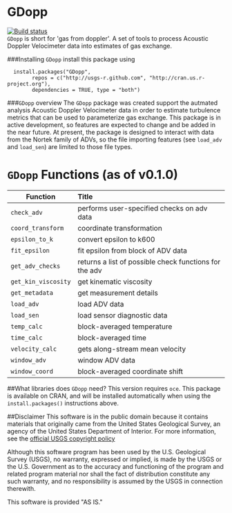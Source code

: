 GDopp
============
[![Build status](https://ci.appveyor.com/api/projects/status/33liqfsmas7dee49)](https://ci.appveyor.com/project/jread-usgs/gdopp)  
`GDopp` is short for 'gas from doppler'. A set of tools to process Acoustic Doppler Velocimeter data into estimates of gas exchange.


###Installing `GDopp`
install this package using
```
  install.packages("GDopp", 
        repos = c("http://usgs-r.github.com", "http://cran.us.r-project.org"),
        dependencies = TRUE, type = "both")
```
###`GDopp` overview
The `GDopp` package was created support the autmated analysis Acoustic Doppler Velocimeter data in order to estimate turbulence metrics that can be used to parameterize gas exchange. This package is in active development, so features are expected to change and be added in the near future. At present, the package is designed to interact with data from the Nortek family of ADVs, so the file importing features (see `load_adv` and `load_sen`) are limited to those file types. 

`GDopp` Functions (as of v0.1.0)
=====

| Function       | Title           |
| ------------- |:-------------|
| `check_adv` | performs user-specified checks on adv data |
| `coord_transform`	| coordinate transformation |
| `epsilon_to_k`	| convert epsilon to k600 |
| `fit_epsilon`	| fit epsilon from block of ADV data |
| `get_adv_checks`	| returns a list of possible check functions for the adv |
| `get_kin_viscosity`	| get kinematic viscosity |
| `get_metadata`  | get measurement details |
| `load_adv`	| load ADV data |
| `load_sen`	| load sensor diagnostic data |
| `temp_calc`	| block-averaged temperature |
| `time_calc`	| block-averaged time |
| `velocity_calc`	| gets along-stream mean velocity |
| `window_adv`	| window ADV data |
| `window_coord`	| block-averaged coordinate shift |

##What libraries does `GDopp` need?
This version requires `oce`. This package is available on CRAN, and will be installed automatically when using the `install.packages()` instructions above.

##Disclaimer
This software is in the public domain because it contains materials that originally came from the United States Geological Survey, an agency of the United States Department of Interior. For more information, see the [official USGS copyright policy](http://www.usgs.gov/visual-id/credit_usgs.html#copyright/ "official USGS copyright policy")

Although this software program has been used by the U.S. Geological Survey (USGS), no warranty, expressed or implied, is made by the USGS or the U.S. Government as to the accuracy and functioning of the program and related program material nor shall the fact of distribution constitute any such warranty, and no responsibility is assumed by the USGS in connection therewith.

This software is provided "AS IS."

